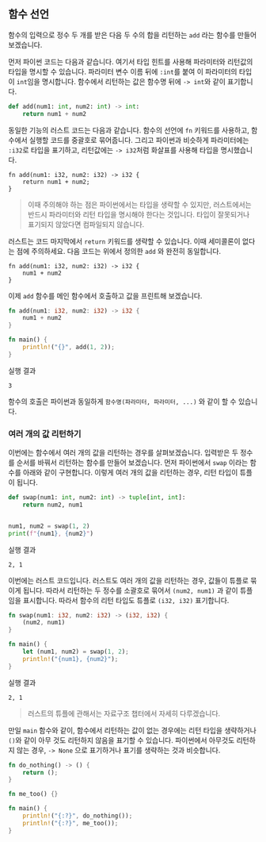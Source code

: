## 함수 선언

함수의 입력으로 정수 두 개를 받은 다음 두 수의 합을 리턴하는 `add` 라는 함수를 만들어 보겠습니다.

먼저 파이썬 코드는 다음과 같습니다. 여기서 타입 힌트를 사용해 파라미터와 리턴값의 타입을 명시할 수 있습니다. 파라미터 변수 이름 뒤에 `:int`를 붙여 이 파라미터의 타입이 `int`임을 명시합니다. 함수에서 리턴하는 값은 함수명 뒤에 `-> int`와 같이 표기합니다.

```python
def add(num1: int, num2: int) -> int:
    return num1 + num2
```

동일한 기능의 러스트 코드는 다음과 같습니다. 함수의 선언에 `fn` 키워드를 사용하고, 함수에서 실행할 코드를 중괄호로 묶어줍니다. 그리고 파이썬과 비슷하게 파라미터에는 `:i32`로 타입을 표기하고, 리턴값에는 `-> i32`처럼 화살표를 사용해 타입을 명시했습니다. 

```rust,ignore
fn add(num1: i32, num2: i32) -> i32 {
    return num1 + num2;
}
```

> 이때 주의해야 하는 점은 파이썬에서는 타입을 생략할 수 있지만, 러스트에서는 반드시 파라미터와 리턴 타입을 명시해야 한다는 것입니다. 타입이 잘못되거나 표기되지 않았다면 컴파일되지 않습니다.



러스트는 코드 마지막에서 `return` 키워드를 생략할 수 있습니다. 이때 세미콜론이 없다는 점에 주의하세요. 다음 코드는 위에서 정의한 `add` 와 완전히 동일합니다.

```rust,ignore
fn add(num1: i32, num2: i32) -> i32 {
    num1 + num2
}
```

이제 `add` 함수를 메인 함수에서 호출하고 값을 프린트해 보겠습니다.

```rust
fn add(num1: i32, num2: i32) -> i32 {
    num1 + num2
}

fn main() {
    println!("{}", add(1, 2));
}

```

실행 결과

```
3
```

함수의 호출은 파이썬과 동일하게 `함수명(파라미터, 파라미터, ...)` 와 같이 할 수 있습니다.



### 여러 개의 값 리턴하기

이번에는 함수에서 여러 개의 값을 리턴하는 경우를 살펴보겠습니다. 입력받은 두 정수를 순서를 바꿔서 리턴하는 함수를 만들어 보겠습니다. 먼저 파이썬에서 `swap` 이라는 함수를 아래와 같이 구현합니다.  이렇게 여러 개의 값을 리턴하는 경우, 리턴 타입이 튜플이 됩니다.

```python
def swap(num1: int, num2: int) -> tuple[int, int]:
    return num2, num1


num1, num2 = swap(1, 2)
print(f"{num1}, {num2}")

```

실행 결과

```
2, 1
```

이번에는 러스트 코드입니다. 러스트도 여러 개의 값을 리턴하는 경우, 값들이 튜플로 묶이게 됩니다. 따라서 리턴하는 두 정수를 소괄호로 묶어서 `(num2, num1)` 과 같이 튜플임을 표시합니다. 따라서 함수의 리턴 타입도 튜플로 `(i32, i32)` 표기합니다.

```rust
fn swap(num1: i32, num2: i32) -> (i32, i32) {
    (num2, num1)
}

fn main() {
    let (num1, num2) = swap(1, 2);
    println!("{num1}, {num2}");
}

```

실행 결과

```
2, 1
```

> 러스트의 튜플에 관해서는 자료구조 챕터에서 자세히 다루겠습니다.

만일 `main` 함수와 같이, 함수에서 리턴하는 값이 없는 경우에는 리턴 타입을 생략하거나 `()`와 같이 아무 것도 리턴하지 않음을 표기할 수 있습니다. 파이썬에서 아무것도 리턴하지 않는 경우, `-> None` 으로 표기하거나 표기를 생략하는 것과 비슷합니다.

```rust
fn do_nothing() -> () {
    return ();
}

fn me_too() {}

fn main() {
    println!("{:?}", do_nothing());
    println!("{:?}", me_too());
}

```